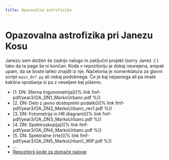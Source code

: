 ```yaml
---
title: Opazovalna astrofizika
---
```

# Opazovalna astrofizika pri Janezu Kosu
Janezu sem dolžen še zadnjo nalogo in zaključni projekt (sorry Janez :( ) tako da ta page še ni končan. Koda v repozitoriju je dokaj neurejena, ampak upam, da se boste lahko znajdli iz nje. Načeloma je nomenklatura za glavni script `main_dn?.py` ali nekaj podobnega. Če je kaj nejasnega ali pa imate kakšna vprašanja si pa z veseljem kej pišemo.

* [1. DN: Sferna trigonometrija]({% link fmf-pdf/year3/OA_DN1_MarkoUrbanc.pdf %})
* [2. DN: Delo z javno dostopnimi podatki]({% link fmf-pdf/year3/OA_DN2_MarkoUrbanc_rev1.pdf %})
* [3. DN: Fotometrija in HR diagram]({% link fmf-pdf/year3/OA_DN3_MarkoUrbanc.pdf %})
* [4. DN: Spektroskopija]({% link fmf-pdf/year3/OA_DN4_MarkoUrbanc.pdf %})
* [5. DN: Spektralne črte]({% link fmf-pdf/year3/OA_DN5_MarkoUrbanč_WIP.pdf %})
* ...
* [Repozitorij kode za domače naloge](https://github.com/pengu5055/ObservationalAstrophysics)
